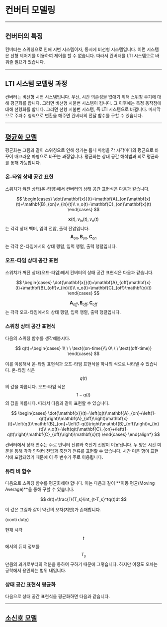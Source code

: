 # 컨버터 모델링

---

## 컨버터의 특징

컨버터는 스위칭으로 인해 시변 시스템이자, 동시에 비선형 시스템입니다.
이런 시스템은 선형 제어기를 이용하여 제어를 할 수 없습니다.
따라서 컨버터를 LTI 시스템으로 바꿔줄 필요가 있습니다.

---

## LTI 시스템 모델링 과정

컨버터는 비선형 시변 시스템입니다.
우선, 시간 의존성을 없애기 위해 스위칭 주기에 대해 평균화를 합니다.
그러면 비선형 시불변 시스템이 됩니다.
그 이후에는 특정 동작점에 대해 선형화를 합니다.
그러면 선형 시불변 시스템, 즉 LTI 시스템으로 바뀝니다.
마지막으로 주파수 영역으로 변환을 해주면 컨버터의 전달 함수를 구할 수 있습니다.

---

## [평균화 모델]()
평균화는 그림과 같이 스위칭으로 인해 생기는 톱니 파형을 각 시각마다의 평균으로 바꾸어 매끄러운 파형으로 바꾸는 과정입니다.
평균화는 상태 공간 해석법과 회로 평균화를 통해 가능합니다.

### 온-타임 상태 공간 표현
스위치가 켜진 상태(온-타임)에서 컨버터의 상태 공간 표현식은 다음과 같습니다.

$$
		\begin{cases}
			\dot{\mathbf{x}}(t)=\mathbf{A}_{on}\mathbf{x}(t)+\mathbf{B}_{on}v_{in}(t)\\
			v_o(t)=\mathbf{C}_{on}\mathbf{x}(t)
		\end{cases}
$$

$$\mathbf{x}(t),v_{in}(t),v_o(t)$$는 각각 상태 벡터, 입력 전압, 출력 전압입니다.
$$\mathbf{A}_{on},\mathbf{B}_{on},\mathbf{C}_{on}$$는 각각 온-타임에서의 상태 행렬, 입력 행렬, 출력 행렬입니다.

### 오프-타임 상태 공간 표현

스위치가 꺼진 상태(오프-타임)에서 컨버터의 상태 공간 표현식은 다음과 같습니다.

$$
		\begin{cases}
			\dot{\mathbf{x}}(t)=\mathbf{A}_{off}\mathbf{x}(t)+\mathbf{B}_{off}v_{in}(t)\\
			v_o(t)=\mathbf{C}_{off}\mathbf{x}(t)
		\end{cases}
$$

$$\mathbf{A}_{off},\mathbf{B}_{off},\mathbf{C}_{off}$$는 각각 오프-타임에서의 상태 행렬, 입력 행렬, 출력 행렬입니다.

### 스위칭 상태 공간 표현식

다음의 스위칭 함수를 생각해봅시다.

$$
q(t)=\begin{cases}
			1\ \ \ \text{(on-time)}\\
			0\ \ \ \text{(off-time)}
		\end{cases}
$$

이를 이용해서 온-타임 표현식과 오프-타임 표현식을 하나의 식으로 나타낼 수 있습니다.
온-타임 식은 $$q(t)$$의 값을 따릅니다.
오프-타임 식은 $$1-q(t)$$의 값을 따릅니다.
따라서 다음과 같이 표현할 수 있습니다.

$$
\begin{cases}
			\dot{\mathbf{x}}(t)=\left(q(t)\mathbf{A}_{on}+\left(1-q(t)\right)\mathbf{A}_{off}\right)\mathbf{x}(t)+\left(q(t)\mathbf{B}_{on}+\left(1-q(t)\right)\mathbf{B}_{off}\right)v_{in}(t)\\
			v_o(t)=\left(q(t)\mathbf{C}_{on}+\left(1-q(t)\right)\mathbf{C}_{off}\right)\mathbf{x}(t)
		\end{cases}
  \end{align*}
$$

컨버터에서 상태 변수는 주로 인덕터 전류와 축전기 전압이 이용됩니다.
두 양은 시간 미분을 통해 각각 인덕터 전압과 축전기 전류를 표현할 수 있습니다.
시간 미분 항이 표현식에 포함돼있기 때문에 이 두 변수가 주로 이용됩니다.

### 듀티 비 함수

다음으로 스위칭 함수를 평균화해야 합니다.
이는 다음과 같이 **이동 평균(Moving Average)**을 통해 구할 수 있습니다.

$$
d(t)=\frac{1}{T_s}\int_{t-T_s}^tq(t)dt
$$

이 값은 그림과 같이 약간의 오차(지연)가 존재합니다.

(conti duty)

현재 시각 $$t$$에서의 듀티 정보를 $$T_s$$만큼의 과거로부터의 적분을 통하여 구하기 때문에 그렇습니다.
하지만 이정도 오차는 공학에서 용인되는 범위 내입니다.

### 상태 공간 표현식 평균화

다음으로 상태 공간 표현식을 평균화하면 다음과 같습니다.



---

## [소신호 모델]()
